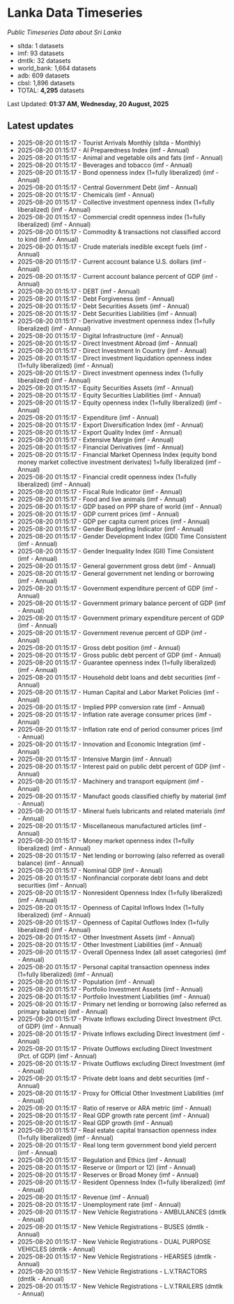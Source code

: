 # Lanka Data Timeseries
*Public Timeseries Data about Sri Lanka*

* sltda: 1 datasets
* imf: 93 datasets
* dmtlk: 32 datasets
* world_bank: 1,664 datasets
* adb: 609 datasets
* cbsl: 1,896 datasets
* TOTAL: **4,295** datasets

Last Updated: **01:37 AM, Wednesday, 20 August, 2025**

## Latest updates

* 2025-08-20 01:15:17 - Tourist Arrivals Monthly (sltda - Monthly)
* 2025-08-20 01:15:17 - AI Preparedness Index (imf - Annual)
* 2025-08-20 01:15:17 - Animal and vegetable oils and fats (imf - Annual)
* 2025-08-20 01:15:17 - Beverages and tobacco (imf - Annual)
* 2025-08-20 01:15:17 - Bond openness index (1=fully liberalized) (imf - Annual)
* 2025-08-20 01:15:17 - Central Government Debt (imf - Annual)
* 2025-08-20 01:15:17 - Chemicals (imf - Annual)
* 2025-08-20 01:15:17 - Collective investment openness index (1=fully liberalized) (imf - Annual)
* 2025-08-20 01:15:17 - Commercial credit openness index (1=fully liberalized) (imf - Annual)
* 2025-08-20 01:15:17 - Commodity & transactions not classified accord to kind (imf - Annual)
* 2025-08-20 01:15:17 - Crude materials inedible except fuels (imf - Annual)
* 2025-08-20 01:15:17 - Current account balance U.S. dollars (imf - Annual)
* 2025-08-20 01:15:17 - Current account balance percent of GDP (imf - Annual)
* 2025-08-20 01:15:17 - DEBT (imf - Annual)
* 2025-08-20 01:15:17 - Debt Forgiveness (imf - Annual)
* 2025-08-20 01:15:17 - Debt Securities Assets (imf - Annual)
* 2025-08-20 01:15:17 - Debt Securities Liabilities (imf - Annual)
* 2025-08-20 01:15:17 - Derivative investment openness index (1=fully liberalized) (imf - Annual)
* 2025-08-20 01:15:17 - Digital Infrastructure (imf - Annual)
* 2025-08-20 01:15:17 - Direct Investment Abroad (imf - Annual)
* 2025-08-20 01:15:17 - Direct Investment In Country (imf - Annual)
* 2025-08-20 01:15:17 - Direct investment liquidation openness index (1=fully liberalized) (imf - Annual)
* 2025-08-20 01:15:17 - Direct investment openness index (1=fully liberalized) (imf - Annual)
* 2025-08-20 01:15:17 - Equity Securities Assets (imf - Annual)
* 2025-08-20 01:15:17 - Equity Securities Liabilities (imf - Annual)
* 2025-08-20 01:15:17 - Equity openness index (1=fully liberalized) (imf - Annual)
* 2025-08-20 01:15:17 - Expenditure (imf - Annual)
* 2025-08-20 01:15:17 - Export Diversification Index (imf - Annual)
* 2025-08-20 01:15:17 - Export Quality Index (imf - Annual)
* 2025-08-20 01:15:17 - Extensive Margin (imf - Annual)
* 2025-08-20 01:15:17 - Financial Derivatives (imf - Annual)
* 2025-08-20 01:15:17 - Financial Market Openness Index (equity bond money market collective investment derivates) 1=fully liberalized (imf - Annual)
* 2025-08-20 01:15:17 - Financial credit openness index (1=fully liberalized) (imf - Annual)
* 2025-08-20 01:15:17 - Fiscal Rule Indicator (imf - Annual)
* 2025-08-20 01:15:17 - Food and live animals (imf - Annual)
* 2025-08-20 01:15:17 - GDP based on PPP share of world (imf - Annual)
* 2025-08-20 01:15:17 - GDP current prices (imf - Annual)
* 2025-08-20 01:15:17 - GDP per capita current prices (imf - Annual)
* 2025-08-20 01:15:17 - Gender Budgeting Indicator (imf - Annual)
* 2025-08-20 01:15:17 - Gender Development Index (GDI) Time Consistent (imf - Annual)
* 2025-08-20 01:15:17 - Gender Inequality Index (GII) Time Consistent (imf - Annual)
* 2025-08-20 01:15:17 - General government gross debt (imf - Annual)
* 2025-08-20 01:15:17 - General government net lending or borrowing (imf - Annual)
* 2025-08-20 01:15:17 - Government expenditure percent of GDP (imf - Annual)
* 2025-08-20 01:15:17 - Government primary balance percent of GDP (imf - Annual)
* 2025-08-20 01:15:17 - Government primary expenditure percent of GDP (imf - Annual)
* 2025-08-20 01:15:17 - Government revenue percent of GDP (imf - Annual)
* 2025-08-20 01:15:17 - Gross debt position (imf - Annual)
* 2025-08-20 01:15:17 - Gross public debt percent of GDP (imf - Annual)
* 2025-08-20 01:15:17 - Guarantee openness index (1=fully liberalized) (imf - Annual)
* 2025-08-20 01:15:17 - Household debt loans and debt securities (imf - Annual)
* 2025-08-20 01:15:17 - Human Capital and Labor Market Policies (imf - Annual)
* 2025-08-20 01:15:17 - Implied PPP conversion rate (imf - Annual)
* 2025-08-20 01:15:17 - Inflation rate average consumer prices (imf - Annual)
* 2025-08-20 01:15:17 - Inflation rate end of period consumer prices (imf - Annual)
* 2025-08-20 01:15:17 - Innovation and Economic Integration (imf - Annual)
* 2025-08-20 01:15:17 - Intensive Margin (imf - Annual)
* 2025-08-20 01:15:17 - Interest paid on public debt percent of GDP (imf - Annual)
* 2025-08-20 01:15:17 - Machinery and transport equipment (imf - Annual)
* 2025-08-20 01:15:17 - Manufact goods classified chiefly by material (imf - Annual)
* 2025-08-20 01:15:17 - Mineral fuels lubricants and related materials (imf - Annual)
* 2025-08-20 01:15:17 - Miscellaneous manufactured articles (imf - Annual)
* 2025-08-20 01:15:17 - Money market openness index (1=fully liberalized) (imf - Annual)
* 2025-08-20 01:15:17 - Net lending or borrowing (also referred as overall balance) (imf - Annual)
* 2025-08-20 01:15:17 - Nominal GDP (imf - Annual)
* 2025-08-20 01:15:17 - Nonfinancial corporate debt loans and debt securities (imf - Annual)
* 2025-08-20 01:15:17 - Nonresident Openness Index (1=fully liberalized) (imf - Annual)
* 2025-08-20 01:15:17 - Openness of Capital Inflows Index (1=fully liberalized) (imf - Annual)
* 2025-08-20 01:15:17 - Openness of Capital Outflows Index (1=fully liberalized) (imf - Annual)
* 2025-08-20 01:15:17 - Other Investment Assets (imf - Annual)
* 2025-08-20 01:15:17 - Other Investment Liabilities (imf - Annual)
* 2025-08-20 01:15:17 - Overall Openness Index (all asset categories) (imf - Annual)
* 2025-08-20 01:15:17 - Personal capital transaction openness index (1=fully liberalized) (imf - Annual)
* 2025-08-20 01:15:17 - Population (imf - Annual)
* 2025-08-20 01:15:17 - Portfolio Investment Assets (imf - Annual)
* 2025-08-20 01:15:17 - Portfolio Investment Liabilities (imf - Annual)
* 2025-08-20 01:15:17 - Primary net lending or borrowing (also referred as primary balance) (imf - Annual)
* 2025-08-20 01:15:17 - Private Inflows excluding Direct Investment (Pct. of GDP) (imf - Annual)
* 2025-08-20 01:15:17 - Private Inflows excluding Direct Investment (imf - Annual)
* 2025-08-20 01:15:17 - Private Outflows excluding Direct Investment (Pct. of GDP) (imf - Annual)
* 2025-08-20 01:15:17 - Private Outflows excluding Direct Investment (imf - Annual)
* 2025-08-20 01:15:17 - Private debt loans and debt securities (imf - Annual)
* 2025-08-20 01:15:17 - Proxy for Official Other Investment Liabilities (imf - Annual)
* 2025-08-20 01:15:17 - Ratio of reserve or ARA metric (imf - Annual)
* 2025-08-20 01:15:17 - Real GDP growth rate percent (imf - Annual)
* 2025-08-20 01:15:17 - Real GDP growth (imf - Annual)
* 2025-08-20 01:15:17 - Real estate capital transaction openness index (1=fully liberalized) (imf - Annual)
* 2025-08-20 01:15:17 - Real long term government bond yield percent (imf - Annual)
* 2025-08-20 01:15:17 - Regulation and Ethics (imf - Annual)
* 2025-08-20 01:15:17 - Reserve or (Import or 12) (imf - Annual)
* 2025-08-20 01:15:17 - Reserves or Broad Money (imf - Annual)
* 2025-08-20 01:15:17 - Resident Openness Index (1=fully liberalized) (imf - Annual)
* 2025-08-20 01:15:17 - Revenue (imf - Annual)
* 2025-08-20 01:15:17 - Unemployment rate (imf - Annual)
* 2025-08-20 01:15:17 - New Vehicle Registrations - AMBULANCES (dmtlk - Annual)
* 2025-08-20 01:15:17 - New Vehicle Registrations - BUSES (dmtlk - Annual)
* 2025-08-20 01:15:17 - New Vehicle Registrations - DUAL PURPOSE VEHICLES (dmtlk - Annual)
* 2025-08-20 01:15:17 - New Vehicle Registrations - HEARSES (dmtlk - Annual)
* 2025-08-20 01:15:17 - New Vehicle Registrations - L.V.TRACTORS (dmtlk - Annual)
* 2025-08-20 01:15:17 - New Vehicle Registrations - L.V.TRAILERS (dmtlk - Annual)